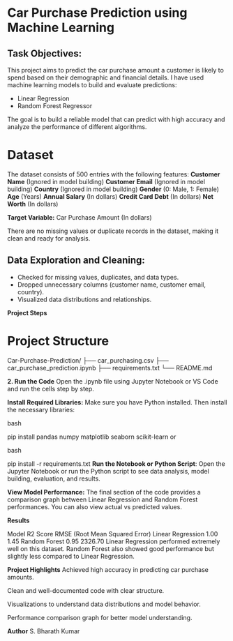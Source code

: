 # Car Purchase Prediction using Machine Learning

## Task Objectives:
This project aims to predict the car purchase amount a customer is likely to spend based on their demographic and financial details. I have used machine learning models to build and evaluate predictions:
- Linear Regression
- Random Forest Regressor

The goal is to build a reliable model that can predict with high accuracy and analyze the performance of different algorithms.

# Dataset
The dataset consists of 500 entries with the following features:
 **Customer Name** (Ignored in model building)
 **Customer Email** (Ignored in model building)
 **Country** (Ignored in model building)
 **Gender** (0: Male, 1: Female)
 **Age** (Years)
 **Annual Salary** (In dollars)
 **Credit Card Debt** (In dollars)
 **Net Worth** (In dollars)

**Target Variable:**
 Car Purchase Amount (In dollars)

There are no missing values or duplicate records in the dataset, making it clean and ready for analysis.


## Data Exploration and Cleaning:
- Checked for missing values, duplicates, and data types.
- Dropped unnecessary columns (customer name, customer email, country).
- Visualized data distributions and relationships.

**Project Steps**
# Project Structure

Car-Purchase-Prediction/ ├── car_purchasing.csv ├── car_purchase_prediction.ipynb ├── requirements.txt └── README.md

**2. Run the Code**
Open the .ipynb file using Jupyter Notebook or VS Code and run the cells step by step.

**Install Required Libraries:**
Make sure you have Python installed. Then install the necessary libraries:

bash

pip install pandas numpy matplotlib seaborn scikit-learn
or

bash

pip install -r requirements.txt
**Run the Notebook or Python Script**:
Open the Jupyter Notebook or run the Python script to see data analysis, model building, evaluation, and results.

**View Model Performance:**
The final section of the code provides a comparison graph between Linear Regression and Random Forest performances. You can also view actual vs predicted values.

**Results**

Model	R2 Score	RMSE (Root Mean Squared Error)
Linear Regression	1.00	1.45
Random Forest	0.95	2326.70
Linear Regression performed extremely well on this dataset. Random Forest also showed good performance but slightly less compared to Linear Regression.

**Project Highlights**
Achieved high accuracy in predicting car purchase amounts.

Clean and well-documented code with clear structure.

Visualizations to understand data distributions and model behavior.

Performance comparison graph for better model understanding.

**Author**
S. Bharath Kumar
